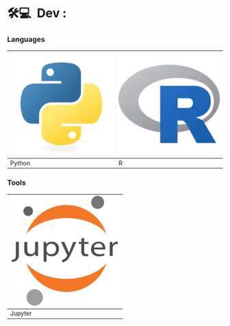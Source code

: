 
# 🛠💻 &nbsp;Dev :

### Languages
| [![python](https://github.com/devicons/devicon/blob/master/icons/python/python-original.svg)](https://docs.python.org/3/) | [![R](https://github.com/devicons/devicon/blob/master/icons/r/r-original.svg)](https://www.r-project.org) |
|---|---|
| Python | R |

### Tools
| [![Jupyter](https://github.com/devicons/devicon/blob/master/icons/jupyter/jupyter-original-wordmark.svg)](https://jupyter.org) |
|---|
| Jupyter |

